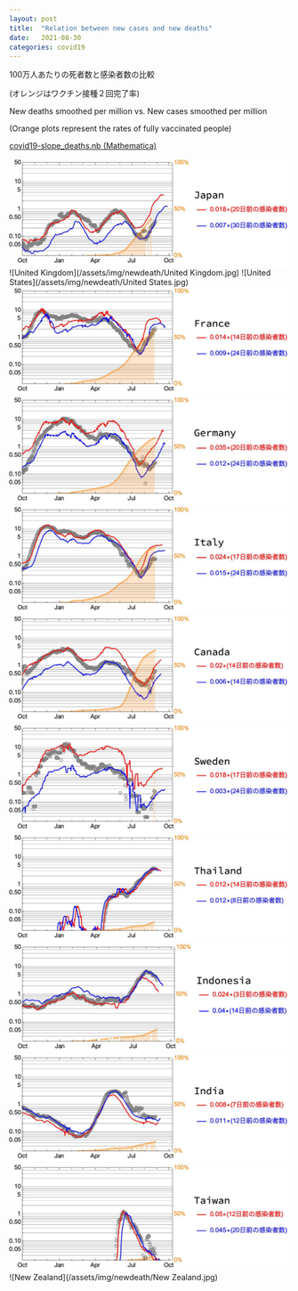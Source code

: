 ```yaml
---
layout: post
title:  "Relation between new cases and new deaths"
date:   2021-08-30
categories: covid19
---
```


100万人あたりの死者数と感染者数の比較

(オレンジはワクチン接種２回完了率)

New deaths smoothed per million vs. New cases smoothed per million

(Orange plots represent the rates of fully vaccinated people)


[covid19-slope_deaths.nb (Mathematica)](/assets/misc/newcases_and_newdeaths.nb)

![Japan](/assets/img/newdeath/Japan.jpg)
![United Kingdom](/assets/img/newdeath/United Kingdom.jpg)
![United States](/assets/img/newdeath/United States.jpg)
![France](/assets/img/newdeath/France.jpg)
![Germany](/assets/img/newdeath/Germany.jpg)
![Italy](/assets/img/newdeath/Italy.jpg)
![Canada](/assets/img/newdeath/Canada.jpg)
![Sweden](/assets/img/newdeath/Sweden.jpg)
![Thailand](/assets/img/newdeath/Thailand.jpg)
![Indonesia](/assets/img/newdeath/Indonesia.jpg)
![India](/assets/img/newdeath/India.jpg)
![Taiwan](/assets/img/newdeath/Taiwan.jpg)
![New Zealand](/assets/img/newdeath/New Zealand.jpg)
